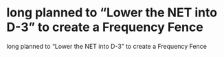 # long planned to “Lower the NET into D-3” to create a Frequency Fence

long planned to “Lower the NET into D-3” to create a Frequency Fence